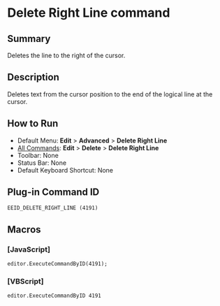 # Delete Right Line command

## Summary

Deletes the line to the right of the cursor.

## Description

Deletes text from the cursor position to the end of the logical line at the
cursor.

## How to Run

- Default Menu: **Edit** \> **Advanced** \> **Delete Right Line**
- [All Commands](../tools/all_commands): **Edit** \> **Delete**
\> **Delete Right Line**
- Toolbar: None
- Status Bar: None
- Default Keyboard Shortcut: None

## Plug-in Command ID

```
EEID_DELETE_RIGHT_LINE (4191)```

## Macros

### \[JavaScript\]

```
editor.ExecuteCommandByID(4191);
```

### \[VBScript\]

```
editor.ExecuteCommandByID 4191
```
